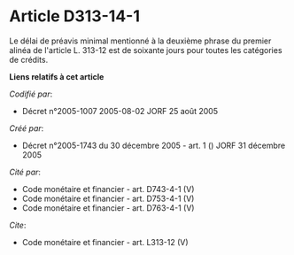 # Article D313-14-1

Le délai de préavis minimal mentionné à la deuxième phrase du premier alinéa de l'article L. 313-12 est de soixante jours
pour toutes les catégories de crédits.

**Liens relatifs à cet article**

_Codifié par_:

  - Décret n°2005-1007 2005-08-02 JORF 25 août 2005

_Créé par_:

  - Décret n°2005-1743 du 30 décembre 2005 - art. 1 () JORF 31 décembre 2005

_Cité par_:

  - Code monétaire et financier - art. D743-4-1 (V)
  - Code monétaire et financier - art. D753-4-1 (V)
  - Code monétaire et financier - art. D763-4-1 (V)

_Cite_:

  - Code monétaire et financier - art. L313-12 (V)
